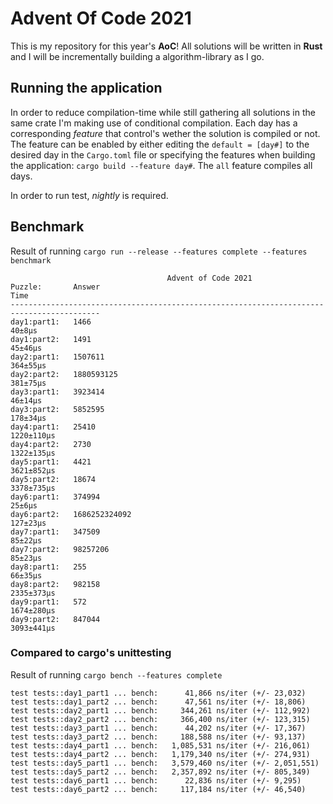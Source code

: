 # Advent Of Code 2021
This is my repository for this year's **AoC**! All solutions will be written in **Rust** and I will be incrementally building a algorithm-library as I go. 
## Running the application
In order to reduce compilation-time while still gathering all solutions in the same crate I'm making use of conditional compilation. Each day has a corresponding *feature*
that control's wether the solution is compiled or not. The feature can be enabled by either editing the `default = [day#]` to the desired day in the `Cargo.toml` file or
specifying the features when building the application: `cargo build --feature day#`. The `all` feature compiles all days.

In order to run test, *nightly* is required.

## Benchmark
Result of running `cargo run --release --features complete --features benchmark`
```
                                   Advent of Code 2021
Puzzle:       Answer                                                           Time     
------------------------------------------------------------------------------------------
day1:part1:   1466                                                                  40±8µs
day1:part2:   1491                                                                 45±46µs
day2:part1:   1507611                                                             364±55µs
day2:part2:   1880593125                                                          381±75µs
day3:part1:   3923414                                                              46±14µs
day3:part2:   5852595                                                             178±34µs
day4:part1:   25410                                                             1220±110µs
day4:part2:   2730                                                              1322±135µs
day5:part1:   4421                                                              3621±852µs
day5:part2:   18674                                                             3378±735µs
day6:part1:   374994                                                                25±6µs
day6:part2:   1686252324092                                                       127±23µs
day7:part1:   347509                                                               85±22µs
day7:part2:   98257206                                                             85±23µs
day8:part1:   255                                                                  66±35µs
day8:part2:   982158                                                            2335±373µs
day9:part1:   572                                                               1674±280µs
day9:part2:   847044                                                            3093±441µs
```

### Compared to cargo's unittesting
Result of running `cargo bench --features complete`
```
test tests::day1_part1 ... bench:      41,866 ns/iter (+/- 23,032)
test tests::day1_part2 ... bench:      47,561 ns/iter (+/- 18,806)
test tests::day2_part1 ... bench:     344,261 ns/iter (+/- 112,992)
test tests::day2_part2 ... bench:     366,400 ns/iter (+/- 123,315)
test tests::day3_part1 ... bench:      44,202 ns/iter (+/- 17,367)
test tests::day3_part2 ... bench:     188,588 ns/iter (+/- 93,137)
test tests::day4_part1 ... bench:   1,085,531 ns/iter (+/- 216,061)
test tests::day4_part2 ... bench:   1,179,340 ns/iter (+/- 274,931)
test tests::day5_part1 ... bench:   3,579,460 ns/iter (+/- 2,051,551)
test tests::day5_part2 ... bench:   2,357,892 ns/iter (+/- 805,349)
test tests::day6_part1 ... bench:      22,836 ns/iter (+/- 9,295)
test tests::day6_part2 ... bench:     117,184 ns/iter (+/- 46,540)
```